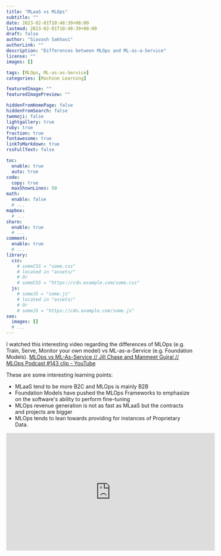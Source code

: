 ```yaml
---
title: "MLaaS vs MLOps"
subtitle: ""
date: 2023-02-01T10:48:39+08:00
lastmod: 2023-02-01T10:48:39+08:00
draft: false
author: "Siavash Sakhavi"
authorLink: ""
description: "Differences between MLOps and ML-as-a-Service"
license: ""
images: []

tags: [MLOps, ML-as-as-Service]
categories: [Machine Learning]

featuredImage: ""
featuredImagePreview: ""

hiddenFromHomePage: false
hiddenFromSearch: false
twemoji: false
lightgallery: true
ruby: true
fraction: true
fontawesome: true
linkToMarkdown: true
rssFullText: false

toc:
  enable: true
  auto: true
code:
  copy: true
  maxShownLines: 50
math:
  enable: false
  # ...
mapbox:
  # ...
share:
  enable: true
  # ...
comment:
  enable: true
  # ...
library:
  css:
    # someCSS = "some.css"
    # located in "assets/"
    # Or
    # someCSS = "https://cdn.example.com/some.css"
  js:
    # someJS = "some.js"
    # located in "assets/"
    # Or
    # someJS = "https://cdn.example.com/some.js"
seo:
  images: []
  # ...
---
```


I watched this interesting video regarding the differences of MLOps (e.g. Train, Serve, Monitor your own model) vs ML-as-a-Service (e.g. Foundation Models).
[MLOps vs ML-As-Service // Jill Chase and Manmeet Gujral // MLOps Podcast #143 clip - YouTube](https://www.youtube.com/watch?v=AK1jWpLm2Ao)

These are some interesting learning points:

- MLaaS tend to be more B2C and MLOps is mainly B2B
- Foundation Models have pushed the MLOps Frameworks to emphasize on the software's ability to perform fine-tuning
- MLOps revenue generation is not as fast as MLaaS but the contracts and projects are bigger
- MLOps tends to lean towards providing for instances of Proprietary Data.

<iframe width="560" height="315" src="https://www.youtube.com/embed/AK1jWpLm2Ao" title="YouTube video player" frameborder="0" allow="accelerometer; autoplay; clipboard-write; encrypted-media; gyroscope; picture-in-picture; web-share" allowfullscreen></iframe>

<!--more-->
